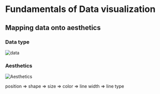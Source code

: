 # Fundamentals of Data visualization

## Mapping data onto aesthetics

### Data type

![data](https://cdn.nlark.com/yuque/0/2019/png/185307/1564281885903-90d1a1f1-326e-4e7f-872d-a112b540bfc5.png)

### Aesthetics

![Aesthetics](https://cdn.nlark.com/yuque/0/2019/png/185307/1564281728936-1419a505-a6f1-4182-b1b6-d88e50bcf286.png?x-oss-process=image/resize,w_757)

position => shape => size => color => line width => line type
